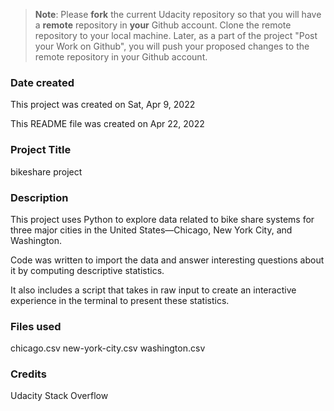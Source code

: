 >**Note**: Please **fork** the current Udacity repository so that you will have a **remote** repository in **your** Github account. Clone the remote repository to your local machine. Later, as a part of the project "Post your Work on Github", you will push your proposed changes to the remote repository in your Github account.

### Date created
This project was created on Sat, Apr 9, 2022

This README file was created on Apr 22, 2022

### Project Title
bikeshare project

### Description
This project uses Python to explore data related to bike share systems for three major cities in the United States—Chicago, New York City, and Washington.

Code was written to import the data and answer interesting questions about it by computing descriptive statistics.

It also includes a script that takes in raw input to create an interactive experience in the terminal to present these statistics.


### Files used
chicago.csv
new-york-city.csv
washington.csv

### Credits
Udacity
Stack Overflow
